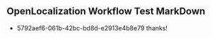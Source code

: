 ## OpenLocalization Workflow Test MarkDown
* 5792aef6-061b-42bc-bd8d-e2913e4b8e79 
thanks!<!--HONumber=Mar16_HO4-->
